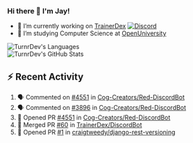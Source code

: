 ### Hi there 👋 I'm Jay!

- 🔭 I’m currently working on [TrainerDex](https://www.github.com/TrainerDex) [![Discord](https://discordapp.com/api/v6/guilds/364313717720219651/widget.png?style=shield)](http://discord.trainerdex.co.uk/)
- 🤔 I’m studying Computer Science at [OpenUniversity](http://www.open.ac.uk/courses/computing-it/degrees/bsc-computing-it-software-q62-soft)

![TurnrDev's Languages](https://github-readme-stats.vercel.app/api/top-langs/?username=TurnrDev&layout=compact&hide_border=true&title_color=1fa6aa&text_color=233247)
<br>
![TurnrDev's GitHub Stats](https://github-readme-stats.vercel.app/api?username=TurnrDev&show_icons=true&hide_border=true&count_private=true&include_all_commits=true&icon_color=1fa6aa&title_color=1fa6aa&text_color=233247)
<br>

## :zap: Recent Activity

<!--START_SECTION:activity-->
1. 🗣 Commented on [#4551](https://github.com/Cog-Creators/Red-DiscordBot/issues/4551) in [Cog-Creators/Red-DiscordBot](https://github.com/Cog-Creators/Red-DiscordBot)
2. 🗣 Commented on [#3896](https://github.com/Cog-Creators/Red-DiscordBot/issues/3896) in [Cog-Creators/Red-DiscordBot](https://github.com/Cog-Creators/Red-DiscordBot)
3. 💪 Opened PR [#4551](https://github.com/Cog-Creators/Red-DiscordBot/pull/4551) in [Cog-Creators/Red-DiscordBot](https://github.com/Cog-Creators/Red-DiscordBot)
4. 🎉 Merged PR [#60](https://github.com/TrainerDex/DiscordBot/pull/60) in [TrainerDex/DiscordBot](https://github.com/TrainerDex/DiscordBot)
5. 💪 Opened PR [#1](https://github.com/craigtweedy/django-rest-versioning/pull/1) in [craigtweedy/django-rest-versioning](https://github.com/craigtweedy/django-rest-versioning)
<!--END_SECTION:activity-->
